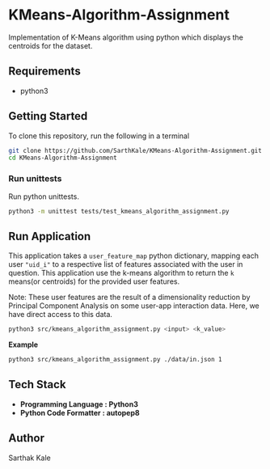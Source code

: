 # KMeans-Algorithm-Assignment
Implementation of K-Means algorithm using python which displays the centroids for the dataset.

## Requirements

* python3

## Getting Started

To clone this repository, run the following in a terminal
```bash
git clone https://github.com/SarthKale/KMeans-Algorithm-Assignment.git
cd KMeans-Algorithm-Assignment 
```

### Run unittests

Run python unittests.

```bash
python3 -m unittest tests/test_kmeans_algorithm_assignment.py
```

## Run Application

This application takes a `user_feature_map` python dictionary, mapping each user `"uid_i"` to a respective list of features associated with the user in question. This application use the k-means algorithm to return the `k` means(or centroids) for the provided user features.

Note: These user features are the result of a dimensionality reduction by Principal Component Analysis on some user-app interaction data. Here, we have direct access to this data.

```bash
python3 src/kmeans_algorithm_assignment.py <input> <k_value>
```

**Example**
```bash
python3 src/kmeans_algorithm_assignment.py ./data/in.json 1
```

## Tech Stack

* **Programming Language : Python3**
* **Python Code Formatter : autopep8**

## Author

Sarthak Kale

